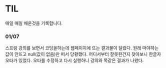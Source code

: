 # TIL
매일 매일 배운것을 기록합니다.

### 01/07
스프링 강의를 보면서 코딩을하는데 웹페이지에 뜨는 결과물이 달랐다. 원래 떠야하는 값이 안뜨고 null(값이 없음)만 떠서 당황했다. 어디서부터 잘못된건지 찾아보니 한글자 오타가 있었다. 오타를 수정하고 다시 실행하니 강의와 똑같은 결과가 나왔다.
